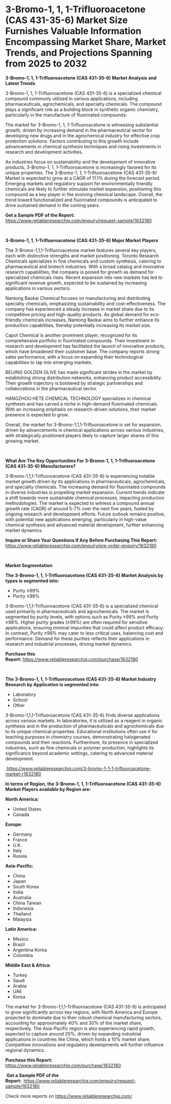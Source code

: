 <p><h1>3-Bromo-1, 1, 1-Trifluoroacetone (CAS 431-35-6) Market Size Furnishes Valuable Information Encompassing Market Share, Market Trends, and Projections Spanning from 2025 to 2032</h1></p><p><strong>3-Bromo-1, 1, 1-Trifluoroacetone (CAS 431-35-6) Market Analysis and Latest Trends</strong></p>
<p><p>3-Bromo-1, 1, 1-Trifluoroacetone (CAS 431-35-6) is a specialized chemical compound commonly utilized in various applications, including pharmaceuticals, agrochemicals, and specialty chemicals. The compound plays a significant role as a building block in synthetic organic chemistry, particularly in the manufacture of fluorinated compounds. </p><p>The market for 3-Bromo-1, 1, 1-Trifluoroacetone is witnessing substantial growth, driven by increasing demand in the pharmaceutical sector for developing new drugs and in the agrochemical industry for effective crop protection solutions. Factors contributing to this growth include advancements in chemical synthesis techniques and rising investments in research and development activities. </p><p>As industries focus on sustainability and the development of innovative products, 3-Bromo-1, 1, 1-Trifluoroacetone is increasingly favored for its unique properties. The 3-Bromo-1, 1, 1-Trifluoroacetone (CAS 431-35-6) Market is expected to grow at a CAGR of 11.1% during the forecast period. Emerging markets and regulatory support for environmentally friendly chemicals are likely to further stimulate market expansion, positioning this compound as a key player in the evolving chemical landscape. Overall, the trend toward functionalized and fluorinated compounds is anticipated to drive sustained demand in the coming years.</p></p>
<p><strong>Get a Sample PDF of the Report:&nbsp;</strong> <a href="https://www.reliableresearchiq.com/enquiry/request-sample/1632180?utm_campaign=3006&utm_medium=2&utm_source=Github&utm_content=ia&utm_term=29032025&utm_id=3-bromo-1-1-1-trifluoroacetone-cas-431-35-6">https://www.reliableresearchiq.com/enquiry/request-sample/1632180</a></p>
<p>&nbsp;</p>
<p><strong>3-Bromo-1, 1, 1-Trifluoroacetone (CAS 431-35-6) Major Market Players</strong></p>
<p><p>The 3-Bromo-1,1,1-Trifluoroacetone market features several key players, each with distinctive strengths and market positioning. Toronto Research Chemicals specializes in fine chemicals and custom synthesis, catering to pharmaceutical and biotech industries. With a broad catalog and innovative research capabilities, the company is poised for growth as demand for specialized chemicals rises. Recent expansion into new markets has led to significant revenue growth, expected to be sustained by increasing applications in various sectors.</p><p>Nantong Baokai Chemical focuses on manufacturing and distributing specialty chemicals, emphasizing sustainability and cost-effectiveness. The company has experienced a steady increase in market share due to its competitive pricing and high-quality products. As global demand for eco-friendly chemicals increases, Nantong Baokai aims to further enhance its production capabilities, thereby potentially increasing its market size.</p><p>Capot Chemical is another prominent player, recognized for its comprehensive portfolio in fluorinated compounds. Their investment in research and development has facilitated the launch of innovative products, which have broadened their customer base. The company reports strong sales performance, with a focus on expanding their technological capabilities to tap into emerging markets.</p><p>BEIJING GOLDEN OLIVE has made significant strides in the market by establishing strong distribution networks, enhancing product accessibility. Their growth trajectory is bolstered by strategic partnerships and collaborations in the pharmaceutical sector.</p><p>HANGZHOU HETE CHEMICAL TECHNOLOGY specializes in chemical synthesis and has carved a niche in high-demand fluorinated chemicals. With an increasing emphasis on research-driven solutions, their market presence is expected to grow.</p><p>Overall, the market for 3-Bromo-1,1,1-Trifluoroacetone is set for expansion, driven by advancements in chemical applications across various industries, with strategically positioned players likely to capture larger shares of this growing market.</p></p>
<p>&nbsp;</p>
<p><strong>What Are The Key Opportunities For 3-Bromo-1, 1, 1-Trifluoroacetone (CAS 431-35-6) Manufacturers?</strong></p>
<p><p>3-Bromo-1,1,1-Trifluoroacetone (CAS 431-35-6) is experiencing notable market growth driven by its applications in pharmaceuticals, agrochemicals, and specialty chemicals. The increasing demand for fluorinated compounds in diverse industries is propelling market expansion. Current trends indicate a shift towards more sustainable chemical processes, impacting production methodologies. The market is expected to witness a compound annual growth rate (CAGR) of around 5-7% over the next five years, fueled by ongoing research and development efforts. Future outlook remains positive, with potential new applications emerging, particularly in high-value chemical synthesis and advanced material development, further enhancing market dynamics.</p></p>
<p><strong>Inquire or Share Your Questions If Any Before Purchasing This Report:</strong> <a href="https://www.reliableresearchiq.com/enquiry/pre-order-enquiry/1632180?utm_campaign=3006&utm_medium=2&utm_source=Github&utm_content=ia&utm_term=29032025&utm_id=3-bromo-1-1-1-trifluoroacetone-cas-431-35-6">https://www.reliableresearchiq.com/enquiry/pre-order-enquiry/1632180</a></p>
<p>&nbsp;</p>
<p><strong>Market Segmentation</strong></p>
<p><strong>The 3-Bromo-1, 1, 1-Trifluoroacetone (CAS 431-35-6) Market Analysis by types is segmented into:</strong></p>
<p><ul><li>Purity ≥99%</li><li>Purity ≥98%</li></ul></p>
<p><p>3-Bromo-1,1,1-Trifluoroacetone (CAS 431-35-6) is a specialized chemical used primarily in pharmaceuticals and agrochemicals. The market is segmented by purity levels, with options such as Purity ≥99% and Purity ≥98%. Higher purity grades (≥99%) are often required for sensitive applications, ensuring minimal impurities that could affect product efficacy. In contrast, Purity ≥98% may cater to less critical uses, balancing cost and performance. Demand for these purities reflects their applications in research and industrial processes, driving market dynamics.</p></p>
<p><strong>Purchase this Report:&nbsp;</strong><a href="https://www.reliableresearchiq.com/purchase/1632180?utm_campaign=3006&utm_medium=2&utm_source=Github&utm_content=ia&utm_term=29032025&utm_id=3-bromo-1-1-1-trifluoroacetone-cas-431-35-6">https://www.reliableresearchiq.com/purchase/1632180</a></p>
<p>&nbsp;</p>
<p><strong>The 3-Bromo-1, 1, 1-Trifluoroacetone (CAS 431-35-6) Market Industry Research by Application is segmented into:</strong></p>
<p><ul><li>Laboratory</li><li>School</li><li>Other</li></ul></p>
<p><p>3-Bromo-1,1,1-Trifluoroacetone (CAS 431-35-6) finds diverse applications across various markets. In laboratories, it is utilized as a reagent in organic synthesis and in the production of pharmaceuticals and agrochemicals due to its unique chemical properties. Educational institutions often use it for teaching purposes in chemistry courses, demonstrating halogenated compounds and their reactions. Furthermore, its presence in specialized industries, such as fine chemicals or polymer production, highlights its significance beyond academic settings, catering to advanced material development.</p></p>
<p><a href="https://www.reliableresearchiq.com/3-bromo-1-1-1-trifluoroacetone-market-r1632180?utm_campaign=3006&utm_medium=2&utm_source=Github&utm_content=ia&utm_term=29032025&utm_id=3-bromo-1-1-1-trifluoroacetone-cas-431-35-6">&nbsp;https://www.reliableresearchiq.com/3-bromo-1-1-1-trifluoroacetone-market-r1632180</a></p>
<p><strong>In terms of Region, the 3-Bromo-1, 1, 1-Trifluoroacetone (CAS 431-35-6) Market Players available by Region are:</strong></p>
<p>
    <p> <strong> North America: </strong>
        <ul>
            <li>United States</li>
            <li>Canada</li>
        </ul>
        </p> 
    <p> <strong> Europe: </strong>
        <ul>
            <li>Germany</li>
            <li>France</li>
            <li>U.K.</li>
            <li>Italy</li>
            <li>Russia</li>
        </ul>
        </p> 
    <p> <strong> Asia-Pacific: </strong>
        <ul>
            <li>China</li>
            <li>Japan</li>
            <li>South Korea</li>
            <li>India</li>
            <li>Australia</li>
            <li>China Taiwan</li>
            <li>Indonesia</li>
            <li>Thailand</li>
            <li>Malaysia</li>
        </ul>
        </p> 
    <p> <strong> Latin America: </strong>
        <ul>
            <li>Mexico</li>
            <li>Brazil</li>
            <li>Argentina Korea</li>
            <li>Colombia</li>
        </ul>
        </p> 
    <p> <strong> Middle East & Africa: </strong>
        <ul>
            <li>Turkey</li>
            <li>Saudi</li>
            <li>Arabia</li>
            <li>UAE</li>
            <li>Korea</li>
        </ul>
    </p>
    </p>
<p><p>The market for 3-Bromo-1,1,1-Trifluoroacetone (CAS 431-35-6) is anticipated to grow significantly across key regions, with North America and Europe projected to dominate due to their robust chemical manufacturing sectors, accounting for approximately 40% and 30% of the market share, respectively. The Asia-Pacific region is also experiencing rapid growth, expected to capture around 20%, driven by expanding industrial applications in countries like China, which holds a 10% market share. Competitive innovations and regulatory developments will further influence regional dynamics.</p></p>
<p><strong>Purchase this Report: </strong><a href="https://www.reliableresearchiq.com/purchase/1632180?utm_campaign=3006&utm_medium=2&utm_source=Github&utm_content=ia&utm_term=29032025&utm_id=3-bromo-1-1-1-trifluoroacetone-cas-431-35-6">https://www.reliableresearchiq.com/purchase/1632180</a></p>
<p>&nbsp;<strong>Get a Sample PDF of the Report:&nbsp;&nbsp;</strong><a href="https://www.reliableresearchiq.com/enquiry/request-sample/1632180?utm_campaign=3006&utm_medium=2&utm_source=Github&utm_content=ia&utm_term=29032025&utm_id=3-bromo-1-1-1-trifluoroacetone-cas-431-35-6">https://www.reliableresearchiq.com/enquiry/request-sample/1632180</a></p>
<p><strong></strong></p>
<p>Check more reports on <a href="https://www.reliableresearchiq.com/?utm_campaign=3006&utm_medium=2&utm_source=Github&utm_content=ia&utm_term=29032025&utm_id=3-bromo-1-1-1-trifluoroacetone-cas-431-35-6">https://www.reliableresearchiq.com/</a></p>